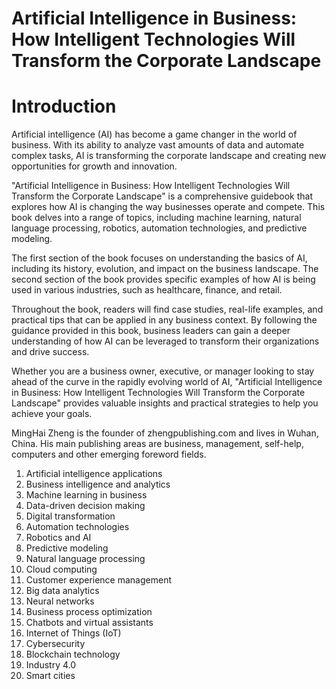 # Artificial Intelligence in Business: How Intelligent Technologies Will Transform the Corporate Landscape

# Introduction

Artificial intelligence (AI) has become a game changer in the world of business. With its ability to analyze vast amounts of data and automate complex tasks, AI is transforming the corporate landscape and creating new opportunities for growth and innovation.

"Artificial Intelligence in Business: How Intelligent Technologies Will Transform the Corporate Landscape" is a comprehensive guidebook that explores how AI is changing the way businesses operate and compete. This book delves into a range of topics, including machine learning, natural language processing, robotics, automation technologies, and predictive modeling.

The first section of the book focuses on understanding the basics of AI, including its history, evolution, and impact on the business landscape. The second section of the book provides specific examples of how AI is being used in various industries, such as healthcare, finance, and retail.

Throughout the book, readers will find case studies, real-life examples, and practical tips that can be applied in any business context. By following the guidance provided in this book, business leaders can gain a deeper understanding of how AI can be leveraged to transform their organizations and drive success.

Whether you are a business owner, executive, or manager looking to stay ahead of the curve in the rapidly evolving world of AI, "Artificial Intelligence in Business: How Intelligent Technologies Will Transform the Corporate Landscape" provides valuable insights and practical strategies to help you achieve your goals.

MingHai Zheng is the founder of zhengpublishing.com and lives in Wuhan, China. His main publishing areas are business, management, self-help, computers and other emerging foreword fields.



1. Artificial intelligence applications
2. Business intelligence and analytics
3. Machine learning in business
4. Data-driven decision making
5. Digital transformation
6. Automation technologies
7. Robotics and AI
8. Predictive modeling
9. Natural language processing
10. Cloud computing
11. Customer experience management
12. Big data analytics
13. Neural networks
14. Business process optimization
15. Chatbots and virtual assistants
16. Internet of Things (IoT)
17. Cybersecurity
18. Blockchain technology
19. Industry 4.0
20. Smart cities


